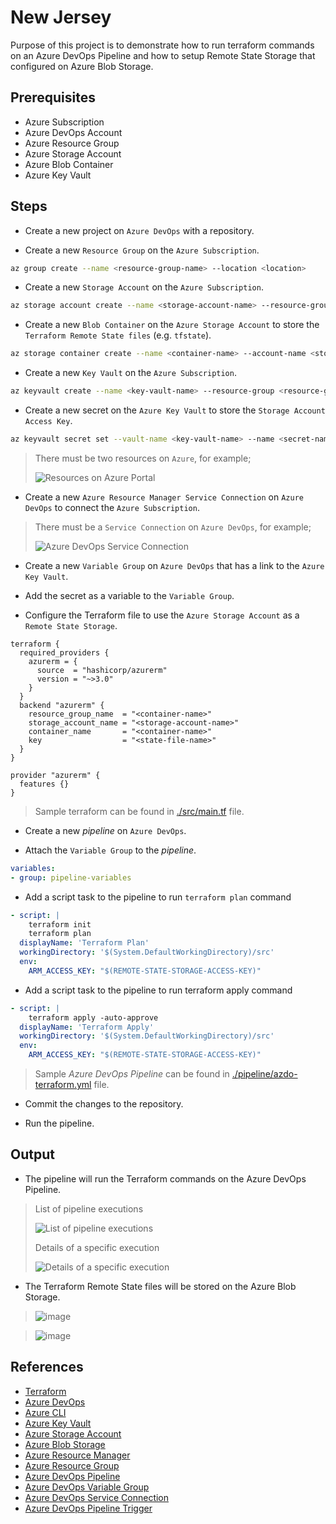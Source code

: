 # New Jersey

Purpose of this project is to demonstrate how to run terraform commands on an Azure DevOps Pipeline and how to setup Remote State Storage that configured on Azure Blob Storage.

## Prerequisites

- Azure Subscription
- Azure DevOps Account
- Azure Resource Group
- Azure Storage Account
- Azure Blob Container
- Azure Key Vault

## Steps

- Create a new project on `Azure DevOps` with a repository.

- Create a new `Resource Group` on the `Azure Subscription`.

```bash
az group create --name <resource-group-name> --location <location>
```

- Create a new `Storage Account` on the `Azure Subscription`.

```bash
az storage account create --name <storage-account-name> --resource-group <resource-group-name> --location <location> --sku Standard_LRS
```

- Create a new `Blob Container` on the `Azure Storage Account` to store the `Terraform Remote State files` (e.g. `tfstate`).

```bash
az storage container create --name <container-name> --account-name <storage-account-name> --account-key <storage-account-key>
```

- Create a new `Key Vault` on the `Azure Subscription`.

```bash
az keyvault create --name <key-vault-name> --resource-group <resource-group-name> --location <location>
```

- Create a new secret on the `Azure Key Vault` to store the `Storage Account Access Key`.

```bash
az keyvault secret set --vault-name <key-vault-name> --name <secret-name> --value <storage-account-key>
```

> There must be two resources on `Azure`, for example;
>
> ![Resources on Azure Portal](https://github.com/polatengin/new-jersey/assets/118744/5f786fea-a77f-4527-89e1-e2da765f8a63)

- Create a new `Azure Resource Manager Service Connection` on `Azure DevOps` to connect the `Azure Subscription`.

> There must be a `Service Connection` on `Azure DevOps`, for example;
>
> ![Azure DevOps Service Connection](https://github.com/polatengin/new-jersey/assets/118744/4f9ecea7-7ac1-443c-aa1f-6cf46ec54a14)

- Create a new `Variable Group` on `Azure DevOps` that has a link to the `Azure Key Vault`.

- Add the secret as a variable to the `Variable Group`.

- Configure the Terraform file to use the `Azure Storage Account` as a `Remote State Storage`.

```hcl
terraform {
  required_providers {
    azurerm = {
      source  = "hashicorp/azurerm"
      version = "~>3.0"
    }
  }
  backend "azurerm" {
    resource_group_name  = "<container-name>"
    storage_account_name = "<storage-account-name>"
    container_name       = "<container-name>"
    key                  = "<state-file-name>"
  }
}

provider "azurerm" {
  features {}
}
```

> Sample terraform can be found in [./src/main.tf](./src/main.tf) file.

- Create a new _pipeline_ on `Azure DevOps`.

- Attach the `Variable Group` to the _pipeline_.

```yaml
variables:
- group: pipeline-variables
```

- Add a script task to the pipeline to run `terraform plan` command

```yaml
- script: |
    terraform init
    terraform plan
  displayName: 'Terraform Plan'
  workingDirectory: '$(System.DefaultWorkingDirectory)/src'
  env:
    ARM_ACCESS_KEY: "$(REMOTE-STATE-STORAGE-ACCESS-KEY)"
```

- Add a script task to the pipeline to run terraform apply command

```yaml
- script: |
    terraform apply -auto-approve
  displayName: 'Terraform Apply'
  workingDirectory: '$(System.DefaultWorkingDirectory)/src'
  env:
    ARM_ACCESS_KEY: "$(REMOTE-STATE-STORAGE-ACCESS-KEY)"
```

> Sample _Azure DevOps Pipeline_ can be found in [./pipeline/azdo-terraform.yml](./pipeline/azdo-terraform.yml) file.

- Commit the changes to the repository.

- Run the pipeline.

## Output

- The pipeline will run the Terraform commands on the Azure DevOps Pipeline.

> List of pipeline executions
>
> ![List of pipeline executions](https://github.com/polatengin/new-jersey/assets/118744/71180b07-7734-4126-97cf-d7f41ce41212)
>
> Details of a specific execution
>
> ![Details of a specific execution](https://github.com/polatengin/new-jersey/assets/118744/fba3a9d0-ea79-4d0e-9124-e28a9b77c3fe)

- The Terraform Remote State files will be stored on the Azure Blob Storage.

> ![image](https://github.com/polatengin/new-jersey/assets/118744/8d32df79-8137-450f-98b2-82cff5a0b90f)

> ![image](https://github.com/polatengin/new-jersey/assets/118744/d938c36b-a6ba-41db-956f-3ae8fd0a8bc6)

## References

- [Terraform](https://www.terraform.io/)
- [Azure DevOps](https://dev.azure.com/)
- [Azure CLI](https://docs.microsoft.com/en-us/cli/azure/?view=azure-cli-latest)
- [Azure Key Vault](https://docs.microsoft.com/en-us/azure/key-vault/)
- [Azure Storage Account](https://docs.microsoft.com/en-us/azure/storage/common/storage-account-overview)
- [Azure Blob Storage](https://docs.microsoft.com/en-us/azure/storage/blobs/)
- [Azure Resource Manager](https://docs.microsoft.com/en-us/azure/azure-resource-manager/)
- [Azure Resource Group](https://docs.microsoft.com/en-us/azure/azure-resource-manager/management/manage-resource-groups-portal)
- [Azure DevOps Pipeline](https://docs.microsoft.com/en-us/azure/devops/pipelines/)
- [Azure DevOps Variable Group](https://docs.microsoft.com/en-us/azure/devops/pipelines/library/variable-groups)
- [Azure DevOps Service Connection](https://docs.microsoft.com/en-us/azure/devops/pipelines/library/service-endpoints)
- [Azure DevOps Pipeline Trigger](https://docs.microsoft.com/en-us/azure/devops/pipelines/build/triggers)
